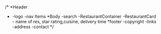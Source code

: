/*
*Header
*   -logo
    -nav Items
*Body
    -search
    -RestaurantContainer
    -RestaurantCard
        - name of res, star rating,cuisine, delivery time
*footer
    -copyright
    -links
    -address
    -contact
*/

